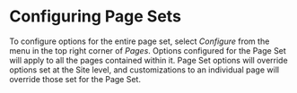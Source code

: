 # Configuring Page Sets

To configure options for the entire page set, select *Configure* from the menu 
in the top right corner of *Pages*. Options configured for the Page Set will 
apply to all the pages contained within it. Page Set options will override 
options set at the Site level, and customizations to an individual page will
override those set for the Page Set.
